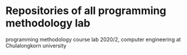 # Repositories of all programming methodology lab
programming methodology course lab 2020/2, computer engineering at Chulalongkorn university
